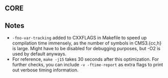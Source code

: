 ## CORE

## Notes
*  `-fno-var-tracking` added to CXXFLAGS in Makefile to speed up compilation time immensely, as the number of symbols in CMS3.{cc,h} is large. Might have to be disabled for debugging purposes, but -O2 is used by default anyways.
* For reference, `make -j15` takes 30 seconds after this optimization. For further checks, you can include `-v -ftime-report` as extra flags to print out verbose timing information.
